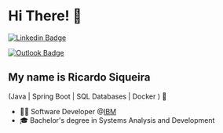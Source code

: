 
<h1>Hi There! 👋</h1>

[![Linkedin Badge](https://img.shields.io/badge/-LinkedIn-6633cc?style=flat-square&logo=Linkedin&logoColor=white&link=https://www.linkedin.com/in/siqueiradev/)](https://www.linkedin.com/in/siqueiradev/)

[![Outlook Badge](https://img.shields.io/badge/-siqueiradev@outlook.com-0078D4?style=flat-square&logo=Microsoft-Outlook&logoColor=white&link=mailto:siqueiradev@outlook.com)](mailto:siqueiradev@outlook.com)



## My name is Ricardo Siqueira
(Java | Spring Boot | SQL Databases | Docker ) 🚀
- 👩‍💻 Software Developer @[IBM](https://www.ibm.com/)
- 🎓 Bachelor's degree in Systems Analysis and Development





